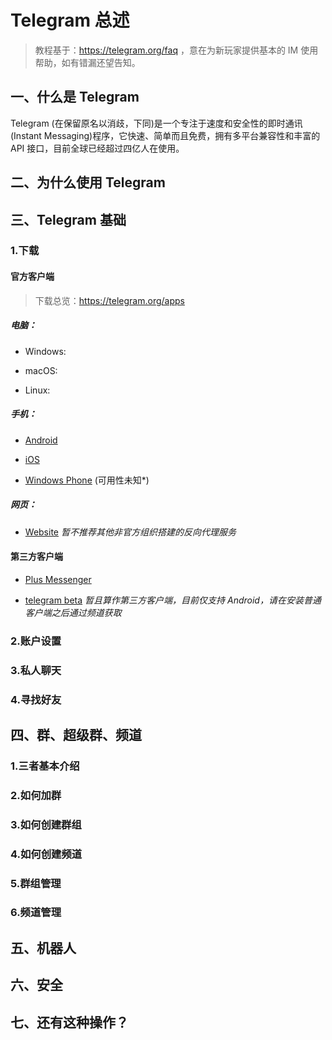 # Telegram 总述

> 教程基于：https://telegram.org/faq ，意在为新玩家提供基本的 IM 使用帮助，如有错漏还望告知。

## 一、什么是 Telegram

Telegram (在保留原名以消歧，下同)是一个专注于速度和安全性的即时通讯(Instant Messaging)程序，它快速、简单而且免费，拥有多平台兼容性和丰富的 API 接口，目前全球已经超过四亿人在使用。

## 二、为什么使用 Telegram

## 三、Telegram 基础

### 1.下载

#### 官方客户端
> 下载总览：https://telegram.org/apps

##### 电脑：

- Windows:

- macOS:

- Linux:

##### 手机：

- [Android](https://play.google.com/store/apps/details?id=org.telegram.messenger)

- [iOS](https://itunes.apple.com/app/telegram-messenger/id686449807)

- [Windows Phone](https://www.microsoft.com/ug-cn/store/p/telegram-messenger/9wzdncrdzhs0?rtc=1) (可用性未知*)

##### 网页：

- [Website](https://telegram.org/dl/webogram)
*暂不推荐其他非官方组织搭建的反向代理服务*

#### 第三方客户端

- [Plus Messenger](http://plusmessenger.org/)

- [telegram beta](https://t.co/PjOdS0Udyu)
*暂且算作第三方客户端，目前仅支持 Android，请在安装普通客户端之后通过频道获取*

### 2.账户设置

### 3.私人聊天

### 4.寻找好友

## 四、群、超级群、频道

### 1.三者基本介绍

### 2.如何加群

### 3.如何创建群组

### 4.如何创建频道

### 5.群组管理

### 6.频道管理

## 五、机器人

## 六、安全

## 七、还有这种操作？

